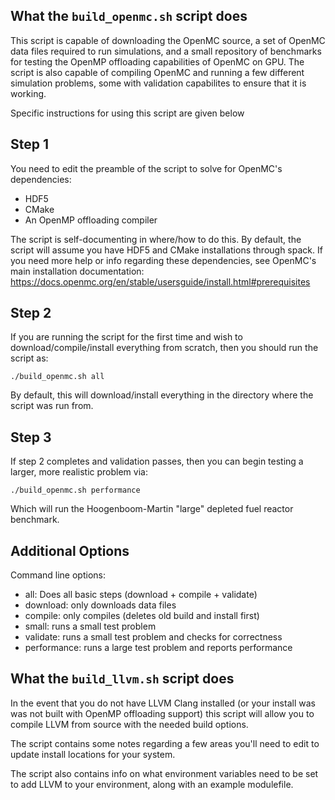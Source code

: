 ## What the `build_openmc.sh` script does

This script is capable of downloading the OpenMC source, a set of 
OpenMC data files required to run simulations, and a small repository
of benchmarks for testing the OpenMP offloading capabilities of OpenMC on GPU.
The script is also capable of compiling OpenMC and running a few different simulation
problems, some with validation capabilites to ensure that it is working.

Specific instructions for using this script are given below

## Step 1

You need to edit the preamble of the script to solve for OpenMC's dependencies:

- HDF5
- CMake
- An OpenMP offloading compiler

The script is self-documenting in where/how to do this. By default, the script
will assume you have HDF5 and CMake installations through spack. If you need
more help or info regarding these dependencies, see OpenMC's main installation
documentation: https://docs.openmc.org/en/stable/usersguide/install.html#prerequisites

## Step 2

If you are running the script for the first time and wish to download/compile/install
everything from scratch, then you should run the script as:

```
./build_openmc.sh all
```

By default, this will download/install everything in the directory where the script
was run from.

## Step 3

If step 2 completes and validation passes, then you can begin testing
a larger, more realistic problem via:

```
./build_openmc.sh performance
```

Which will run the Hoogenboom-Martin "large" depleted fuel reactor benchmark.


## Additional Options

Command line options:
- all: Does all basic steps (download + compile + validate)
- download: only downloads data files
- compile: only compiles (deletes old build and install first)
- small: runs a small test problem
- validate: runs a small test problem and checks for correctness
- performance: runs a large test problem and reports performance

## What the `build_llvm.sh` script does

In the event that you do not have LLVM Clang installed (or your install was
was not built with OpenMP offloading support) this script will allow you to
compile LLVM from source with the needed build options.

The script contains some notes regarding a few areas you'll need to edit
to update install locations for your system.

The script also contains info on what environment variables need to be set
to add LLVM to your environment, along with an example modulefile.
